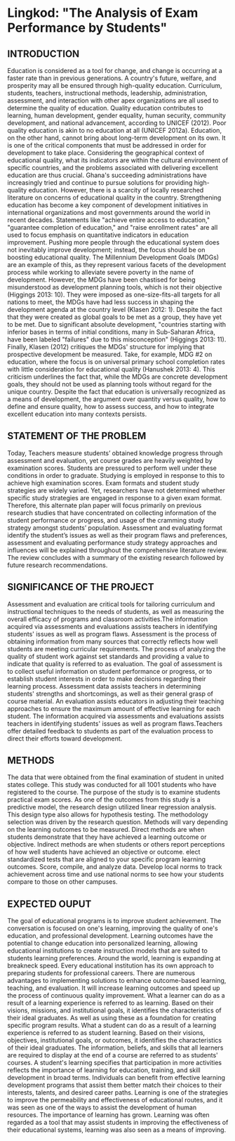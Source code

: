# Lingkod: "The Analysis of Exam Performance by Students"

## INTRODUCTION
Education is considered as a tool for change, and change is occurring at a faster rate than in previous generations. A country's future, welfare, and prosperity may all be ensured through high-quality education. Curriculum, students, teachers, instructional methods, leadership, administration, assessment, and interaction with other apex organizations are all used to determine the quality of education.
Quality education contributes to learning, human development, gender equality, human security, community development, and national advancement, according to UNICEF (2012). Poor quality education is akin to no education at all (UNICEF 2012a). Education, on the other hand, cannot bring about long-term development on its own. It is one of the critical components that must be addressed in order for development to take place.
Considering the geographical context of educational quality, what its indicators are within the cultural environment of specific countries, and the problems associated with delivering excellent education are thus crucial. Ghana's succeeding administrations have increasingly tried and continue to pursue solutions for providing high-quality education. However, there is a scarcity of locally researched literature on concerns of educational quality in the country. 
Strengthening education has become a key component of development initiatives in international organizations and most governments around the world in recent decades. Statements like "achieve entire access to education," "guarantee completion of education," and "raise enrollment rates" are all used to focus emphasis on quantitative indicators in education improvement. Pushing more people through the educational system does not inevitably improve development; instead, the focus should be on boosting educational quality.
The Millennium Development Goals (MDGs) are an example of this, as they represent various facets of the development process while working to alleviate severe poverty in the name of development. However, the MDGs have been chastised for being misunderstood as development planning tools, which is not their objective (Higgings 2013: 10). They were imposed as one-size-fits-all targets for all nations to meet, the MDGs have had less success in shaping the development agenda at the country level (Klasen 2012: 1). 
Despite the fact that they were created as global goals to be met as a group, they have yet to be met. Due to significant absolute development, "countries starting with inferior bases in terms of initial conditions, many in Sub-Saharan Africa, have been labeled "failures" due to this misconception" (Higgings 2013: 11). Finally, Klasen (2012) critiques the MDGs' structure for implying that prospective development be measured. Take, for example, MDG #2 on education, where the focus is on universal primary school completion rates with little consideration for educational quality (Hanushek 2013: 4). This criticism underlines the fact that, while the MDGs are concrete development goals, they should not be used as planning tools without regard for the unique country. Despite the fact that education is universally recognized as a means of development, the argument over quantity versus quality, how to define and ensure quality, how to assess success, and how to integrate excellent education into many contexts persists.

## STATEMENT OF THE PROBLEM
Today, Teachers measure students’ obtained knowledge progress through assessment and evaluation, yet course grades are heavily weighted by examination scores. Students are pressured to perform well under these conditions in order to graduate. Studying is employed in response to this to achieve high examination scores. Exam formats and student study strategies are widely varied. Yet, researchers have not determined whether specific study strategies are engaged in response to a given exam format. Therefore, this alternate plan paper will focus primarily on previous research studies that have concentrated on collecting information of the student performance or progress, and usage of the cramming study strategy amongst students’ population. Assessment and evaluating format identify the student’s issues as well as their program flaws and preferences, assessment and evaluating performance study strategy approaches and influences will be explained throughout the comprehensive literature review. The review concludes with a summary of the existing research followed by future research recommendations.


## SIGNIFICANCE OF THE PROJECT
Assessment and evaluation are critical tools for tailoring curriculum and instructional techniques to the needs of students, as well as measuring the overall efficacy of programs and classroom activities.The information acquired via assessments and evaluations assists teachers in identifying students' issues as well as program flaws. Assessment is the process of obtaining information from many sources that correctly reflects how well students are meeting curricular requirements. The process of analyzing the quality of student work against set standards and providing a value to indicate that quality is referred to as evaluation.
The goal of assessment is to collect useful information on student performance or progress, or to establish student interests in order to make decisions regarding their learning process. Assessment data assists teachers in determining students' strengths and shortcomings, as well as their general grasp of course material. An evaluation assists educators in adjusting their teaching approaches to ensure the maximum amount of effective learning for each student.  The information acquired via assessments and evaluations assists teachers in identifying students' issues as well as program flaws.Teachers offer detailed feedback to students as part of the evaluation process to direct their efforts toward development.


## METHODS
The data that were obtained from the final examination of student in united states college. This study was conducted for all 1001 students who have registered to the course. The purpose of the study is to examine students practical exam scores. As one of the outcomes from this study is a predictive model, 
the research design utilized linear regression analysis. This design type also allows for 
hypothesis testing. The methodology selection was driven by the research question. Methods will vary depending on the learning outcomes to be measured.  Direct methods are when students demonstrate that they have achieved a learning outcome or objective.  Indirect methods are when students or others report perceptions of how well students have achieved an objective or outcome. elect standardized tests that are aligned to your specific program learning outcomes. Score, compile, and analyze data. Develop local norms to track achievement across time and use national norms to see how your students compare to those on other campuses.

## EXPECTED OUPUT
The goal of educational programs is to improve student achievement. The conversation is focused on one's learning, improving the quality of one's education, and professional development. Learning outcomes have the potential to change education into personalized learning, allowing educational institutions to create instruction models that are suited to students learning preferences. Around the world, learning is expanding at breakneck speed. Every educational institution has its own approach to preparing students for professional careers. There are numerous advantages to implementing solutions to enhance outcome-based learning, teaching, and evaluation. It will increase learning outcomes and speed up the process of continuous quality improvement. What a learner can do as a result of a learning experience is referred to as learning. Based on their visions, missions, and institutional goals, it identifies the characteristics of their ideal graduates. As well as using these as a foundation for creating specific program results. What a student can do as a result of a learning experience is referred to as student learning. Based on their visions, objectives, institutional goals, or outcomes, it identifies the characteristics of their ideal graduates. The information, beliefs, and skills that all learners are required to display at the end of a course are referred to as students' courses. A student's learning specifies that participation in more activities reflects the importance of learning for education, training, and skill development in broad terms. Individuals can benefit from effective learning development programs that assist them better match their choices to their interests, talents, and desired career paths. Learning is one of the strategies to improve the permeability and effectiveness of educational routes, and it was seen as one of the ways to assist the development of human resources. The importance of learning has grown. Learning was often regarded as a tool that may assist students in improving the effectiveness of their educational systems, learning was also seen as a means of improving.

